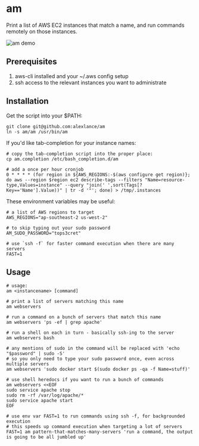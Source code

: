 am
==

Print a list of AWS EC2 instances that match a name, and run commands remotely on those instances.

![am demo](http://alexlance.com/am_for_github.gif)


Prerequisites
-------------

1. aws-cli installed and your ~/.aws config setup
2. ssh access to the relevant instances you want to administrate


Installation
------------

Get the script into your $PATH:

    git clone git@github.com:alexlance/am
    ln -s am/am /usr/bin/am

If you'd like tab-completion for your instance names:

    # copy the tab-completion script into the proper place:
    cp am.completion /etc/bash_completion.d/am

    # add a once per hour cronjob
    0 * * * * (for region in ${AWS_REGIONS:-$(aws configure get region)}; do aws --region $region ec2 describe-tags --filters "Name=resource-type,Values=instance" --query "join(' ',sort(Tags[?Key=='Name'].Value))" | tr -d '"'; done) > /tmp/.instances

These environment variables may be useful:

    # a list of AWS regions to target
    AWS_REGIONS="ap-southeast-2 us-west-2"

    # to skip typing out your sudo password
    AM_SUDO_PASSWORD="tops3cret"

    # use `ssh -f` for faster command execution when there are many servers
    FAST=1

Usage
-----

    # usage:
    am <instancename> [command]

    # print a list of servers matching this name
    am webservers

    # run a command on a bunch of servers that match this name
    am webservers 'ps -ef | grep apache'

    # run a shell on each in turn - basically ssh-ing to the server
    am webservers bash

    # any mentions of sudo in the command will be replaced with 'echo "$password" | sudo -S'
    # so you only need to type your sudo password once, even across multiple servers
    am webservers 'sudo docker start $(sudo docker ps -qa -f Name=stuff)'

    # use shell heredocs if you want to run a bunch of commands
    am webservers <<EOF
    sudo service apache stop
    sudo rm -rf /var/log/apache/*
    sudo service apache start
    EOF

    # use env var FAST=1 to run commands using ssh -f, for backgrounded execution
    # this speeds up command execution when targeting a lot of servers
    FAST=1 am pattern-that-matches-many-servers 'run a command, the output is going to be all jumbled up'
